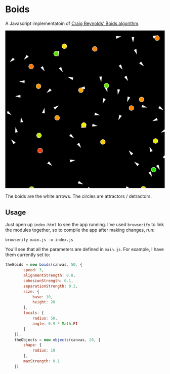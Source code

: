# Boids

A Javascript implementatoin of [Craig Reynolds' Boids algorithm](http://www.red3d.com/cwr/boids/).

![](./boids.gif)

The boids are the white arrows. The circles are attractors / detractors. 

## Usage

Just open up `index.html` to see the app running. I've used `browserify` to link the modules together, so to compile the app after making changes, run:

```
browserify main.js -o index.js
```

You'll see that all the parameters are defined in `main.js`. For example, I have them currently set to:

```js
theBoids = new boids(canvas, 50, {
		speed: 3,
		alignmentStrength: 0.8,
		cohesionStrength: 0.1,
		separationStrength: 0.3,
		size: {
			base: 10,
			height: 20
		},
		locals: {
			radius: 50,
			angle: 0.9 * Math.PI
		}
	});
	theObjects = new objects(canvas, 20, {
		shape: {
			radius: 10
		}, 
		maxStrength: 0.1
	})
```